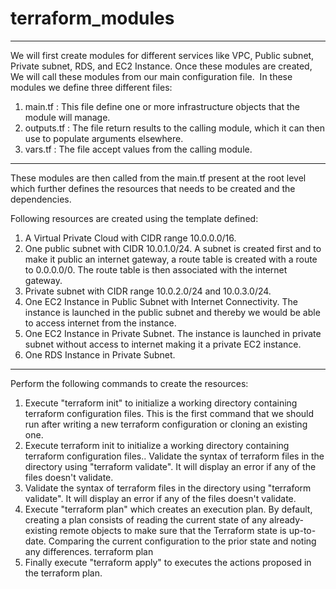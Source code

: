 # terraform_modules
---

We will first create modules for different services like VPC, Public subnet, Private subnet, RDS, and EC2 Instance. Once these modules are created, We will call these modules from our main configuration file. 
In these modules we define three different files:
1. main.tf : This file define one or more infrastructure objects that the module will manage. 
2. outputs.tf : The file return results to the calling module, which it can then use to populate arguments elsewhere.
3. vars.tf : The file accept values from the calling module.

---
 
These modules are then called from the main.tf present at the root level which further defines the resources that needs to be created and the dependencies. 

Following resources are created using the template defined:
1. A Virtual Private Cloud with CIDR range 10.0.0.0/16.
2. One public subnet with CIDR 10.0.1.0/24. A subnet is created first and to make it public an internet gateway, a route table is created with a route to 0.0.0.0/0. The route table is then associated with the internet gateway.
3. Private subnet with CIDR range 10.0.2.0/24 and 10.0.3.0/24.
4. One EC2 Instance in Public Subnet with Internet Connectivity. The instance is launched in the public subnet and thereby we would be able to access internet from the instance.
5. One EC2 Instance in Private Subnet. The instance is launched in private subnet without access to internet making it a private EC2 instance.
6. One RDS Instance in Private Subnet.

---

Perform the following commands to create the resources:

1. Execute "terraform init" to initialize a working directory containing terraform configuration files. This is the first command that we should run after writing a new terraform configuration or cloning an existing one. 
2. Execute terraform init to initialize a working directory containing terraform configuration files.. Validate the syntax of terraform files in the directory using "terraform validate". It will display an error if any of the files doesn't validate.
3. Validate the syntax of terraform files in the directory using "terraform validate". It will display an error if any of the files doesn't validate.
4. Execute "terraform plan" which creates an execution plan. By default, creating a plan consists of reading the current state of any already-existing remote objects to make sure that the Terraform state is up-to-date. Comparing the current configuration to the prior state and noting any differences.
terraform plan
5. Finally execute "terraform apply" to executes the actions proposed in the terraform plan.
